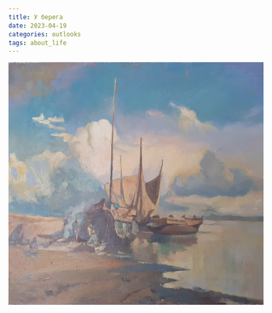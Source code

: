 ```yaml
---
title: У берега
date: 2023-04-19
categories: outlooks
tags: about_life
---
```


<img alt="ships" width="640" height="480" src="/img/ship.jpg" />
